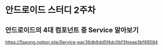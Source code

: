 # 안드로이드 스터디 2주차
## 안드로이드의 4대 컴포넌트 중 Service 알아보기
https://5seong.notion.site/Service-eac36db6dd5f4dc0bf3feeae3bf89584
